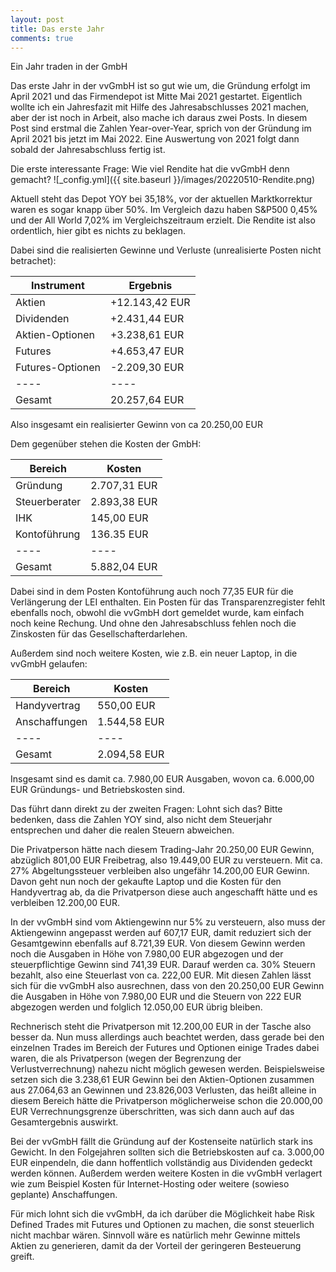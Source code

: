 ```yaml
---
layout: post
title: Das erste Jahr
comments: true
---
```



Ein Jahr traden in der GmbH

Das erste Jahr in der vvGmbH ist so gut wie um, die Gründung erfolgt im April 2021 und das Firmendepot ist Mitte Mai 2021 gestartet.
Eigentlich wollte ich ein Jahresfazit mit Hilfe des Jahresabschlusses 2021 machen, aber der ist noch in Arbeit, also mache ich daraus 
zwei Posts. In diesem Post sind erstmal die Zahlen Year-over-Year, sprich von der Gründung im April 2021 bis jetzt im Mai 2022.
Eine Auswertung von 2021 folgt dann sobald der Jahresabschluss fertig ist.

Die erste interessante Frage: Wie viel Rendite hat die vvGmbH denn gemacht?
![_config.yml]({{ site.baseurl }}/images/20220510-Rendite.png)

Aktuell steht das Depot YOY bei 35,18%, vor der aktuellen Marktkorrektur waren es sogar knapp über 50%.
Im Vergleich dazu haben S&P500 0,45% und der All World 7,02% im Vergleichszeitraum erzielt.
Die Rendite ist also ordentlich, hier gibt es nichts zu beklagen.

Dabei sind die realisierten Gewinne und Verluste (unrealisierte Posten nicht betrachet):




| Instrument | Ergebnis | 
| ---- | ---- |
| Aktien | +12.143,42 EUR |
| Dividenden | +2.431,44 EUR |
| Aktien-Optionen | +3.238,61 EUR |
| Futures | +4.653,47 EUR |
| Futures-Optionen | -2.209,30 EUR |
| ---- | ---- |
| Gesamt | 20.257,64 EUR | 

Also insgesamt ein realisierter Gewinn von ca 20.250,00 EUR


Dem gegenüber stehen die Kosten der GmbH:




| Bereich | Kosten |
| ---- | ---- |
| Gründung | 2.707,31 EUR |
| Steuerberater | 2.893,38 EUR |
| IHK | 145,00 EUR |
| Kontoführung | 136.35 EUR |
| ---- | ---- |
| Gesamt | 5.882,04 EUR | 

Dabei sind in dem Posten Kontoführung auch noch 77,35 EUR für die Verlängerung der LEI enthalten.
Ein Posten für das Transparenzregister fehlt ebenfalls noch, obwohl die vvGmbH dort gemeldet wurde, kam einfach noch keine Rechung.
Und ohne den Jahresabschluss fehlen noch die Zinskosten für das Gesellschafterdarlehen.

Außerdem sind noch weitere Kosten, wie z.B. ein neuer Laptop, in die vvGmbH gelaufen:




| Bereich | Kosten |
| ---- | ---- | 
| Handyvertrag | 550,00 EUR |
| Anschaffungen | 1.544,58 EUR |
| ---- | ---- |
| Gesamt | 2.094,58 EUR | 

Insgesamt sind es damit ca. 7.980,00 EUR Ausgaben, wovon ca. 6.000,00 EUR Gründungs- und Betriebskosten sind.

Das führt dann direkt zu der zweiten Fragen: Lohnt sich das?
Bitte bedenken, dass die Zahlen YOY sind, also nicht dem Steuerjahr entsprechen und daher die realen Steuern abweichen.

Die Privatperson hätte nach diesem Trading-Jahr 20.250,00 EUR Gewinn, abzüglich 801,00 EUR Freibetrag, also 19.449,00 EUR zu versteuern. Mit ca. 27% Abgeltungssteuer verbleiben also ungefähr 14.200,00 EUR Gewinn. Davon geht nun noch der gekaufte Laptop und die Kosten für den Handyvertrag ab, da die Privatperson diese auch angeschafft hätte und es verbleiben 12.200,00 EUR.

In der vvGmbH sind vom Aktiengewinn nur 5% zu versteuern, also muss der Aktiengewinn angepasst werden auf 607,17 EUR, damit reduziert sich der Gesamtgewinn ebenfalls auf 8.721,39 EUR. Von diesem Gewinn werden noch die Ausgaben in Höhe von 7.980,00 EUR abgezogen und 
der steuerpflichtige Gewinn sind 741,39 EUR. Darauf werden ca. 30% Steuern bezahlt, also eine Steuerlast von ca. 222,00 EUR.
Mit diesen Zahlen lässt sich für die vvGmbH also ausrechnen, dass von den 20.250,00 EUR Gewinn die Ausgaben in Höhe von 7.980,00 EUR und die Steuern von 222 EUR abgezogen werden und folglich 12.050,00 EUR übrig bleiben. 

Rechnerisch steht die Privatperson mit 12.200,00 EUR in der Tasche also besser da. Nun muss allerdings auch beachtet werden, dass gerade bei den einzelnen Trades im Bereich der Futures und Optionen einige Trades dabei waren, die als Privatperson (wegen der Begrenzung der Verlustverrechnung) nahezu nicht möglich gewesen werden. Beispielsweise setzen sich die 3.238,61 EUR Gewinn bei den Aktien-Optionen zusammen aus 27.064,63 an Gewinnen und 23.826,003 Verlusten, das heißt alleine in diesem Bereich hätte die Privatperson möglicherweise schon die 20.000,00 EUR Verrechnungsgrenze überschritten, was sich dann auch auf das Gesamtergebnis auswirkt.

Bei der vvGmbH fällt die Gründung auf der Kostenseite natürlich stark ins Gewicht. In den Folgejahren sollten sich die Betriebskosten  auf ca. 3.000,00 EUR einpendeln, die dann hoffentlich vollständig aus Dividenden gedeckt werden können. Außerdem werden weitere Kosten in die vvGmbH verlagert wie zum Beispiel Kosten für Internet-Hosting oder weitere (sowieso geplante) Anschaffungen.

Für mich lohnt sich die vvGmbH, da ich darüber die Möglichkeit habe Risk Defined Trades mit Futures und Optionen zu machen, die sonst steuerlich nicht machbar wären. Sinnvoll wäre es natürlich mehr Gewinne mittels Aktien zu generieren, damit da der Vorteil der geringeren Besteuerung greift.
